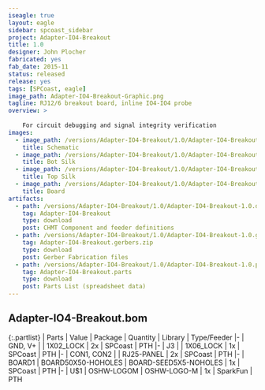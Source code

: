 ```yaml
---
iseagle: true
layout: eagle
sidebar: spcoast_sidebar
project: Adapter-IO4-Breakout
title: 1.0
designer: John Plocher
fabricated: yes
fab_date: 2015-11
status: released
release: yes
tags: [SPCoast, eagle]
image_path: Adapter-IO4-Breakout-Graphic.png
tagline: RJ12/6 breakout board, inline IO4-IO4 probe
overview: >
    
    For circuit debugging and signal integrity verification
images:
  - image_path: /versions/Adapter-IO4-Breakout/1.0/Adapter-IO4-Breakout-1.0.sch.png
    title: Schematic
  - image_path: /versions/Adapter-IO4-Breakout/1.0/Adapter-IO4-Breakout-1.0.bot.brd.png
    title: Bot Silk
  - image_path: /versions/Adapter-IO4-Breakout/1.0/Adapter-IO4-Breakout-1.0.top.brd.png
    title: Top Silk
  - image_path: /versions/Adapter-IO4-Breakout/1.0/Adapter-IO4-Breakout-1.0.brd.png
    title: Board
artifacts:
  - path: /versions/Adapter-IO4-Breakout/1.0/Adapter-IO4-Breakout-1.0.dpv
    tag: Adapter-IO4-Breakout
    type: download
    post: CHMT Component and feeder definitions
  - path: /versions/Adapter-IO4-Breakout/1.0/Adapter-IO4-Breakout-1.0.gerbers.zip
    tag: Adapter-IO4-Breakout.gerbers.zip
    type: download
    post: Gerber Fabrication files
  - path: /versions/Adapter-IO4-Breakout/1.0/Adapter-IO4-Breakout-1.0.parts.csv
    tag: Adapter-IO4-Breakout.parts
    type: download
    post: Parts List (spreadsheet data)
---
```


## Adapter-IO4-Breakout.bom

{:.partlist}
| Parts | Value | Package | Quantity | Library | Type/Feeder
|-
| GND, V+ |  | 1X02_LOCK | 2x | SPCoast | PTH
|-
| J3 |  | 1X06_LOCK | 1x | SPCoast | PTH
|-
| CON1, CON2 |  | RJ25-PANEL | 2x | SPCoast | PTH
|-
| BOARD1 | BOARD50X50-HOHOLES | BOARD-SEED5X5-NOHOLES | 1x | SPCoast | PTH
|-
| U$1 | OSHW-LOGOM | OSHW-LOGO-M | 1x | SparkFun | PTH
